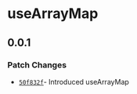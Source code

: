 # useArrayMap

## 0.0.1

### Patch Changes

- [`50f832f`](https://github.com/changeelog/react-hooks/commit/50f832f5b3fc746698af527c0f618e834f80781e)- Introduced useArrayMap
